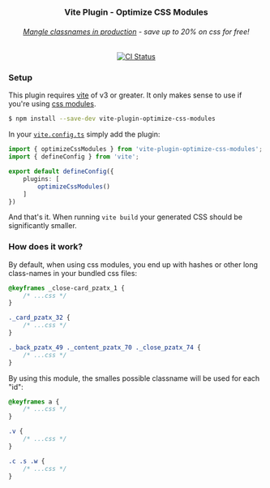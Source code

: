 <h3 align="center">
    <p>Vite Plugin - Optimize CSS Modules</p>
</h3>

<h6 align="center">
    <p><a href="#how-does-it-work">Mangle classnames in production</a> - save up to 20% on css for free!</p>
</h6>

<p align="center">
  <a href="https://github.com/Simonwep/vite-plugin-optimize-css-modules/actions/workflows/ci.yml"><img
     alt="CI Status"
     src="https://github.com/Simonwep/vite-plugin-optimize-css-modules/actions/workflows/ci.yml/badge.svg"/></a>
</p>

### Setup

This plugin requires [vite](https://vitejs.dev/) of v3 or greater.
It only makes sense to use if you're using [css modules](https://vitejs.dev/config/shared-options.html#css-modules).

```sh
$ npm install --save-dev vite-plugin-optimize-css-modules
```

In your [`vite.config.ts`](https://vitejs.dev/config/#configuring-vite) simply add the plugin:

```ts
import { optimizeCssModules } from 'vite-plugin-optimize-css-modules';
import { defineConfig } from 'vite';

export default defineConfig({
    plugins: [
        optimizeCssModules()
    ]
})
```

And that's it. When running `vite build` your generated CSS should be significantly smaller.

### How does it work?

By default, when using css modules, you end up with hashes or other long class-names in your bundled css files:

```css
@keyframes _close-card_pzatx_1 {
    /* ...css */
}

._card_pzatx_32 {
    /* ...css */
}

._back_pzatx_49 ._content_pzatx_70 ._close_pzatx_74 {
    /* ...css */
}
```

By using this module, the smalles possible classname will be used for each "id":

```css
@keyframes a {
    /* ...css */
}

.v {
    /* ...css */
}

.c .s .w {
    /* ...css */
}
```
